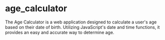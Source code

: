 # age_calculator
The Age Calculator is a web application designed to calculate a user's age based on their date of birth. Utilizing JavaScript's date and time functions, it provides an easy and accurate way to determine age.
